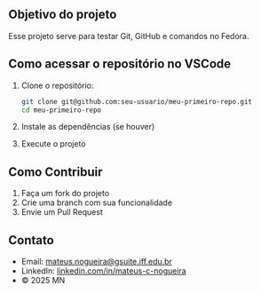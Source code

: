 ## Objetivo do projeto

Esse projeto serve para testar Git, GitHub e comandos no Fedora.

## Como acessar o repositório no VSCode

1. Clone o repositório:
   ```bash
   git clone git@github.com:seu-usuario/meu-primeiro-repo.git
   cd meu-primeiro-repo

2. Instale as dependências (se houver)

3. Execute o projeto

## Como Contribuir

1. Faça um fork do projeto
2. Crie uma branch com sua funcionalidade
3. Envie um Pull Request

## Contato

- Email: mateus.nogueira@gsuite.iff.edu.br 
- LinkedIn: [linkedin.com/in/mateus-c-nogueira](https://www.linkedin.com/in/mateus-c-nogueira/)  
- © 2025 MN